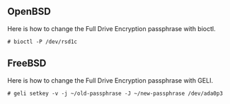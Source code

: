 ## OpenBSD

Here is how to change the Full Drive Encryption passphrase with bioctl.

```
# bioctl -P /dev/rsd1c
```


## FreeBSD

Here is how to change the Full Drive Encryption passphrase with GELI.

```
# geli setkey -v -j ~/old-passphrase -J ~/new-passphrase /dev/ada0p3
```

